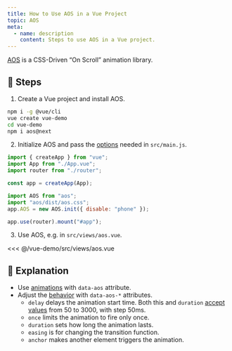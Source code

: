 ```yaml
---
title: How to Use AOS in a Vue Project
topic: AOS
meta:
  - name: description
    content: Steps to use AOS in a Vue project.
---
```


[AOS](https://github.com/michalsnik/aos) is a CSS-Driven “On Scroll” animation library.

## :footprints: Steps

1. Create a Vue project and install AOS.

```bash
npm i -g @vue/cli
vue create vue-demo
cd vue-demo
npm i aos@next
```

2. Initialize AOS and pass the [options](https://www.npmjs.com/package/aos#1-initialize-aos) needed in `src/main.js`.

```js
import { createApp } from "vue";
import App from "./App.vue";
import router from "./router";

const app = createApp(App);

import AOS from "aos";
import "aos/dist/aos.css";
app.AOS = new AOS.init({ disable: "phone" });

app.use(router).mount("#app");
```

3. Use AOS, e.g. in `src/views/aos.vue`.

<<< @/vue-demo/src/views/aos.vue

## :book: Explanation

- Use [animations](https://github.com/michalsnik/aos#animations) with `data-aos` attribute.
- Adjust the [behavior](https://github.com/michalsnik/aos#2-set-animation-using-data-aos-attribute) with `data-aos-*` attributes.
  - `delay` delays the animation start time. Both this and `duration` [accept values](https://github.com/michalsnik/aos#caveats) from 50 to 3000, with step 50ms.
  - `once` limits the animation to fire only once.
  - `duration` sets how long the animation lasts.
  - `easing` is for changing the transition function.
  - `anchor` makes another element triggers the animation.
